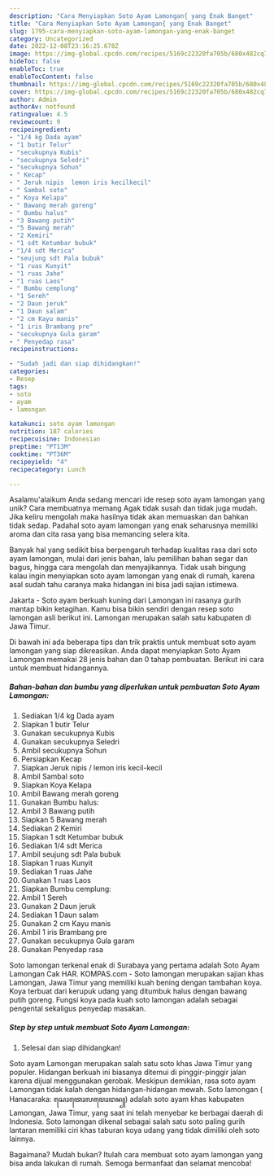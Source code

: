```yaml
---
description: "Cara Menyiapkan Soto Ayam Lamongan{ yang Enak Banget"
title: "Cara Menyiapkan Soto Ayam Lamongan{ yang Enak Banget"
slug: 1795-cara-menyiapkan-soto-ayam-lamongan-yang-enak-banget
category: Uncategorized
date: 2022-12-08T23:16:25.678Z
image: https://img-global.cpcdn.com/recipes/5169c22320fa705b/680x482cq70/soto-ayam-lamongan-foto-resep-utama.jpg
hideToc: false
enableToc: true
enableTocContent: false
thumbnail: https://img-global.cpcdn.com/recipes/5169c22320fa705b/680x482cq70/soto-ayam-lamongan-foto-resep-utama.jpg
cover: https://img-global.cpcdn.com/recipes/5169c22320fa705b/680x482cq70/soto-ayam-lamongan-foto-resep-utama.jpg
author: Admin
authorAv: notfound
ratingvalue: 4.5
reviewcount: 9
recipeingredient:
- "1/4 kg Dada ayam"
- "1 butir Telur"
- "secukupnya Kubis"
- "secukupnya Seledri"
- "secukupnya Sohun"
- " Kecap"
- " Jeruk nipis  lemon iris kecilkecil"
- " Sambal soto"
- " Koya Kelapa"
- " Bawang merah goreng"
- " Bumbu halus"
- "3 Bawang putih"
- "5 Bawang merah"
- "2 Kemiri"
- "1 sdt Ketumbar bubuk"
- "1/4 sdt Merica"
- "seujung sdt Pala bubuk"
- "1 ruas Kunyit"
- "1 ruas Jahe"
- "1 ruas Laos"
- " Bumbu cemplung"
- "1 Sereh"
- "2 Daun jeruk"
- "1 Daun salam"
- "2 cm Kayu manis"
- "1 iris Brambang pre"
- "secukupnya Gula garam"
- " Penyedap rasa"
recipeinstructions:

- "Sudah jadi dan siap dihidangkan!"
categories:
- Resep
tags:
- soto
- ayam
- lamongan

katakunci: soto ayam lamongan 
nutrition: 187 calories
recipecuisine: Indonesian
preptime: "PT13M"
cooktime: "PT36M"
recipeyield: "4"
recipecategory: Lunch

---
```



Asalamu'alaikum Anda sedang mencari ide resep soto ayam lamongan yang unik? Cara membuatnya memang Agak tidak susah dan tidak juga mudah. Jika keliru mengolah maka hasilnya tidak akan memuaskan dan bahkan tidak sedap. Padahal soto ayam lamongan yang enak seharusnya memiliki aroma dan cita rasa yang bisa memancing selera kita.


Banyak hal yang sedikit bisa berpengaruh terhadap kualitas rasa dari soto ayam lamongan, mulai dari jenis bahan, lalu pemilihan bahan segar dan bagus, hingga cara mengolah dan menyajikannya. Tidak usah bingung kalau ingin menyiapkan soto ayam lamongan yang enak di rumah, karena asal sudah tahu caranya maka hidangan ini bisa jadi sajian istimewa.

Jakarta - Soto ayam berkuah kuning dari Lamongan ini rasanya gurih mantap bikin ketagihan. Kamu bisa bikin sendiri dengan resep soto lamongan asli berikut ini. Lamongan merupakan salah satu kabupaten di Jawa Timur.


Di bawah ini ada beberapa tips dan trik praktis untuk membuat soto ayam lamongan yang siap dikreasikan. Anda dapat menyiapkan Soto Ayam Lamongan memakai 28 jenis bahan dan 0 tahap pembuatan. Berikut ini cara untuk membuat hidangannya.

<!--inarticleads1-->

##### Bahan-bahan dan bumbu yang diperlukan untuk pembuatan Soto Ayam Lamongan:

1. Sediakan 1/4 kg Dada ayam
1. Siapkan 1 butir Telur
1. Gunakan secukupnya Kubis
1. Gunakan secukupnya Seledri
1. Ambil secukupnya Sohun
1. Persiapkan  Kecap
1. Siapkan  Jeruk nipis / lemon iris kecil-kecil
1. Ambil  Sambal soto
1. Siapkan  Koya Kelapa
1. Ambil  Bawang merah goreng
1. Gunakan  Bumbu halus:
1. Ambil 3 Bawang putih
1. Siapkan 5 Bawang merah
1. Sediakan 2 Kemiri
1. Siapkan 1 sdt Ketumbar bubuk
1. Sediakan 1/4 sdt Merica
1. Ambil seujung sdt Pala bubuk
1. Siapkan 1 ruas Kunyit
1. Sediakan 1 ruas Jahe
1. Gunakan 1 ruas Laos
1. Siapkan  Bumbu cemplung:
1. Ambil 1 Sereh
1. Gunakan 2 Daun jeruk
1. Sediakan 1 Daun salam
1. Gunakan 2 cm Kayu manis
1. Ambil 1 iris Brambang pre
1. Gunakan secukupnya Gula garam
1. Gunakan  Penyedap rasa


Soto lamongan terkenal enak di Surabaya yang pertama adalah Soto Ayam Lamongan Cak HAR. KOMPAS.com - Soto lamongan merupakan sajian khas Lamongan, Jawa Timur yang memiliki kuah bening dengan tambahan koya. Koya terbuat dari kerupuk udang yang ditumbuk halus dengan bawang putih goreng. Fungsi koya pada kuah soto lamongan adalah sebagai pengental sekaligus penyedap masakan. 

<!--inarticleads2-->

##### Step by step untuk membuat Soto Ayam Lamongan:


1. Selesai dan siap dihidangkan!

Soto ayam Lamongan merupakan salah satu soto khas Jawa Timur yang populer. Hidangan berkuah ini biasanya ditemui di pinggir-pinggir jalan karena dijual menggunakan gerobak. Meskipun demikian, rasa soto ayam Lamongan tidak kalah dengan hidangan-hidangan mewah. Soto lamongan ( Hanacaraka: ꦱꦺꦴꦠꦺꦴꦭꦩꦺꦴꦔꦤ꧀) adalah soto ayam khas kabupaten Lamongan, Jawa Timur, yang saat ini telah menyebar ke berbagai daerah di Indonesia. Soto lamongan dikenal sebagai salah satu soto paling gurih lantaran memiliki ciri khas taburan koya udang yang tidak dimiliki oleh soto lainnya. 

Bagaimana? Mudah bukan? Itulah cara membuat soto ayam lamongan yang bisa anda lakukan di rumah. Semoga bermanfaat dan selamat mencoba!

